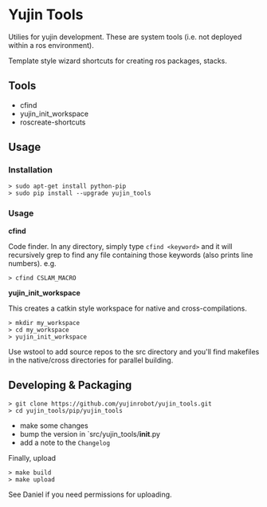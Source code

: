 Yujin Tools
=========

Utilies for yujin development. These are system tools (i.e. not deployed within a 
ros environment).

Template style wizard shortcuts for creating ros packages, stacks.

## Tools

* cfind 
* yujin_init_workspace
* roscreate-shortcuts

## Usage

### Installation

    > sudo apt-get install python-pip
    > sudo pip install --upgrade yujin_tools

### Usage

**cfind**

Code finder. In any directory, simply type `cfind <keyword>` and it will recursively grep to find
any file containing those keywords (also prints line numbers). e.g.

    > cfind CSLAM_MACRO

**yujin_init_workspace**

This creates a catkin style workspace for native and cross-compilations.

    > mkdir my_workspace
    > cd my_workspace
    > yujin_init_workspace

Use wstool to add source repos to the src directory and you'll find 
makefiles in the native/cross directories for parallel building.


## Developing & Packaging

    > git clone https://github.com/yujinrobot/yujin_tools.git
    > cd yujin_tools/pip/yujin_tools

* make some changes
* bump the version in `src/yujin_tools/__init__.py
* add a note to the `Changelog`

Finally, upload

    > make build
    > make upload

See Daniel if you need permissions for uploading.
